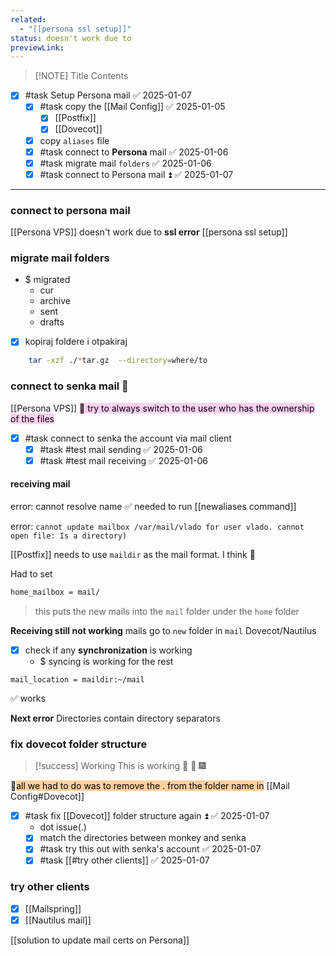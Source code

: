 ```yaml
---
related:
  - "[[persona ssl setup]]"
status: doesn't work due to
previewLink:
---
```


> [!NOTE] Title
> Contents
- [x] #task Setup Persona mail ✅ 2025-01-07
	- [x] #task copy the [[Mail Config]] ✅ 2025-01-05
		- [x] [[Postfix]]
		- [x] [[Dovecot]]
	- [x] copy `aliases` file
	- [x] #task connect to **Persona** mail ✅ 2025-01-06
	- [x] #task migrate mail `folders` ✅ 2025-01-06
	- [x] #task connect to Persona mail ⏫ ✅ 2025-01-07
___
### connect to persona mail
[[Persona VPS]]
doesn't work due to **ssl error** [[persona ssl setup]]
### migrate mail folders
- $ migrated
	- cur
	- archive
	- sent
	- drafts
- [x] kopiraj foldere i otpakiraj

```bash
	tar -xzf ./*tar.gz  --directory=where/to
```

### connect to senka mail 📧
[[Persona VPS]]
<mark style="background: #FFB8EBA6;">📔 try to always switch to the user who has the ownership of the files</mark>

- [x] #task connect to senka the account via mail client
	- [x] #task #test mail sending ✅ 2025-01-06
	- [x] #task #test mail receiving ✅ 2025-01-06

#### **receiving** mail
error: cannot resolve name
✅ needed to run [[newaliases command]]

error: `cannot update mailbox /var/mail/vlado for user vlado. cannot open file: Is a directory)`

[[Postfix]] needs to use `maildir` as the mail format. I think 🤔

Had to set
```bash
home_mailbox = mail/
```
> this puts the  new mails into the `mail` folder under the `home` folder

**Receiving still not working**
mails go to `new` folder in `mail`
Dovecot/Nautilus

- [x] check if any **synchronization** is working
	- $ syncing is working for the rest

```
mail_location = maildir:~/mail
```
✅ works

**Next error**
Directories contain directory separators

### fix dovecot folder structure

> [!success] Working
> This is working 🧀 🧁 🎆

📔<mark style="background: #FFB86CA6;">all we had to do was to remove the . from the folder name in</mark>  [[Mail Config#Dovecot]]

- [x] #task fix [[Dovecot]] folder structure again ⏫ ✅ 2025-01-07
	- dot issue(.)
	- [x] match the directories between monkey and senka
	- [x] #task try this out with senka's account ✅ 2025-01-07
	- [x] #task [[#try other clients]] ✅ 2025-01-07

### try other clients
- [x] [[Mailspring]]
- [x] [[Nautilus mail]]

[[solution to update mail certs on Persona]]